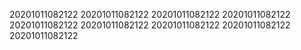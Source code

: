 20201011082122
20201011082122
20201011082122
20201011082122
20201011082122
20201011082122
20201011082122
20201011082122
20201011082122
